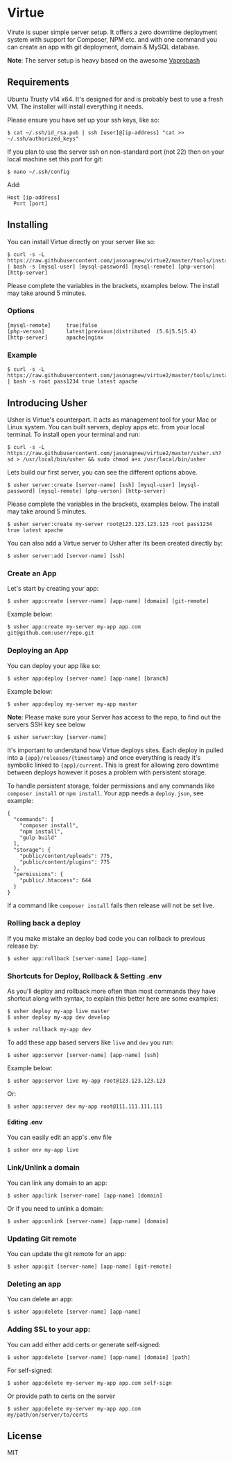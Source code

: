 # Virtue

Virute is super simple server setup. It offers a zero downtime deployment system with support for Composer, NPM etc. and with one command you can create an app with git deployment, domain & MySQL database.

**Note**: The server setup is heavy based on the awesome [Vaprobash](https://github.com/fideloper/Vaprobash)

## Requirements

Ubuntu Trusty v14 x64. It's designed for and is probably best to use a fresh VM. The installer will install everything it needs.

Please ensure you have set up your ssh keys, like so:

    $ cat ~/.ssh/id_rsa.pub | ssh [user]@[ip-address] "cat >> ~/.ssh/authorized_keys"

If you plan to use the server ssh on non-standard port (not 22) then on your local machine set this port for git:

    $ nano ~/.ssh/config

Add:

    Host [ip-address]
      Port [port]


## Installing

You can install Virtue directly on your server like so:

    $ curl -s -L https://raw.githubusercontent.com/jasonagnew/virtue2/master/tools/install.sh | bash -s [mysql-user] [mysql-password] [mysql-remote] [php-verson] [http-server]

Please complete the variables in the brackets, examples below. The install may take around 5 minutes.

### Options

    [mysql-remote]     true|false
    [php-verson]       latest|previous|distributed  (5.6|5.5|5.4)
    [http-server]      apache|nginx

### Example

    $ curl -s -L https://raw.githubusercontent.com/jasonagnew/virtue2/master/tools/install.sh | bash -s root pass1234 true latest apache

## Introducing Usher

Usher is Virtue's counterpart. It acts as management tool for your Mac or Linux system. You can built servers, deploy apps etc. from your local terminal. To install open your terminal and run:

    $ curl -s -L https://raw.githubusercontent.com/jasonagnew/virtue2/master/usher.sh?sd > /usr/local/bin/usher && sudo chmod a+x /usr/local/bin/usher

Lets build our first server, you can see the different options above.

    $ usher server:create [server-name] [ssh] [mysql-user] [mysql-password] [mysql-remote] [php-verson] [http-server]

Please complete the variables in the brackets, examples below. The install may take around 5 minutes.

    $ usher server:create my-server root@123.123.123.123 root pass1234 true latest apache

You can also add a Virtue server to Usher after its been created directly by:

    $ usher server:add [server-name] [ssh]

### Create an App

Let's start by creating your app:

    $ usher app:create [server-name] [app-name] [domain] [git-remote]

Example below:

    $ usher app:create my-server my-app app.com git@github.com:user/repo.git

### Deploying an App

You can deploy your app like so:

    $ usher app:deploy [server-name] [app-name] [branch]

Example below:

    $ usher app:deploy my-server my-app master

**Note**: Please make sure your Server has access to the repo, to find out the servers SSH key see below

    $ usher server:key [server-name]

It's important to understand how Virtue deploys sites. Each deploy in pulled into a `{app}/releases/{timestamp}` and once everything is ready it's symbolic linked to `{app}/current`. This is great for allowing zero downtime between deploys however it poses a problem with persistent storage.

To handle persistent storage, folder permissions and any commands like `composer install` or `npm install`. Your app needs a `deploy.json`, see example:

    {
      "commands": [
        "composer install",
        "npm install",
        "gulp build"
      ],
      "storage": {
        "public/content/uploads": 775,
        "public/content/plugins": 775
      },
      "permissions": {
        "public/.htaccess": 644
      }
    }

If a command like `composer install` fails then release will not be set live.

### Rolling back a deploy

If you make mistake an deploy bad code you can rollback to previous release by:

    $ usher app:rollback [server-name] [app-name]

### Shortcuts for Deploy, Rollback & Setting .env

As you'll deploy and rollback more often than most commands they have shortcut along with syntax, to explain this better here are some examples:

    $ usher deploy my-app live master
    $ usher deploy my-app dev develop

    $ usher rollback my-app dev

To add these app based servers like `live` and `dev` you run:

    $ usher app:server [server-name] [app-name] [ssh]

Example below:

    $ usher app:server live my-app root@123.123.123.123

Or:

    $ usher app:server dev my-app root@111.111.111.111

#### Editing .env

You can easily edit an app's .env file

    $ usher env my-app live

### Link/Unlink a domain

You can link any domain to an app:

    $ usher app:link [server-name] [app-name] [domain]

Or if you need to unlink a domain:

    $ usher app:unlink [server-name] [app-name] [domain]

### Updating Git remote

You can update the git remote for an app:

    $ usher app:git [server-name] [app-name] [git-remote]

### Deleting an app

You can delete an app:

    $ usher app:delete [server-name] [app-name]

### Adding SSL to your app:

You can add either add certs or generate self-signed:

    $ usher app:delete [server-name] [app-name] [domain] [path]

For self-signed:

    $ usher app:delete my-server my-app app.com self-sign

Or provide path to certs on the server

    $ usher app:delete my-server my-app app.com  my/path/on/server/to/certs

## License

MIT

